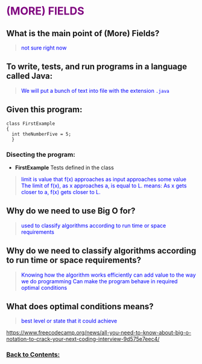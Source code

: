 # <span style="color:purple"> **(MORE) FIELDS**</span>

## What is the main point of (More) Fields?
> <span style="color:blue"> not sure right now</span>

## To write, tests, and run programs in a language called Java: 
> <span style="color:blue"> We will put a bunch of text into file with the extension `.java`</span>

## Given this program:
  ```
  class FirstExample
  {
    int theNumberFive = 5; 
    }
 ```

### Disecting the program:
- <span stye="color:red"> **FirstExample**</span> <span style="color:dark green"> Tests defined in the class</span>

> <span style="color:blue"> limit is value that f(x) approaches as input approaches some value</span>
> <span style="color:blue"> The limit of f(x), as x approaches a, is equal to L.</span>
> <span style="color:blue"> means: As x gets closer to a, f(x) gets closer to L.</span>

## Why do we need to use Big O for?
> <span style="color:blue"> used to classify algorithms according to run time or space requirements</span>

## Why do we need to classify algorithms according to run time or space requirements?
> <span style="color:blue"> Knowing how the algorithm works efficiently can add value to the way we do programming</span>
> <span style="color:blue"> Can make the program behave in required optimal conditions</span>

## What does optimal conditions means? 
> <span style="color:blue"> best level or state that it could achieve</span>

https://www.freecodecamp.org/news/all-you-need-to-know-about-big-o-notation-to-crack-your-next-coding-interview-9d575e7eec4/

### [Back to Contents:](https://chelcey.github.io/cse11-self-study/)
